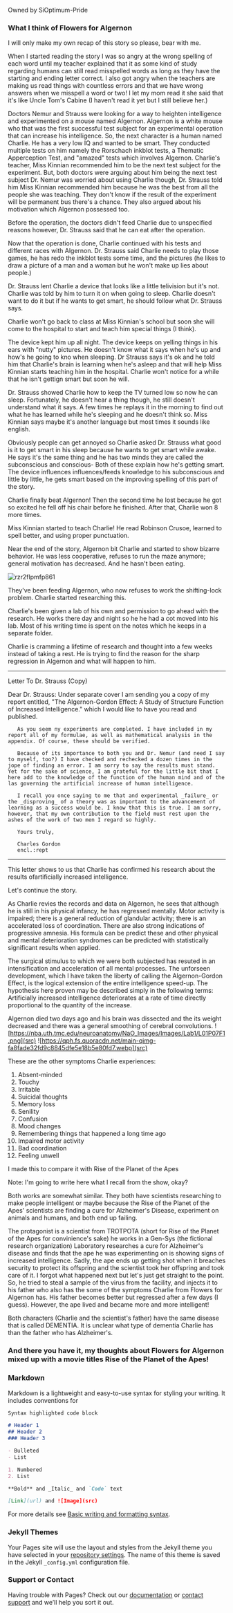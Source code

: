 Owned by SiOptimum-Pride
### What I think of Flowers for Algernon

I will only make my own recap of this story so please, bear with me.

When I started reading the story I was so angry at the wrong spelling of each word until my teacher explained that it as some kind of study regarding humans can still read misspelled words as long as they have the starting and ending letter correct.
I also got angry when the teachers are making us read things with countless errors and that we have wrong answers when we misspell a word or two!
I let my mom read it she said that it's like Uncle Tom's Cabine (I haven't read it yet but I still believe her.)

Doctors Nemur and Strauss were looking for a way to heighten intelligence and experimented on a mouse named Algernon.
Algernon is a white mouse who that was the first successful test subject for an experimental operation that can increase his intelligence.
So, the next character is a human named Charlie. He has a very low IQ and wanted to be smart. They conducted multiple tests on him namely the Rorschach inkblot tests, a Thematic Apperception Test, and "amazed" tests which involves Algernon.
Charlie's teacher, Miss Kinnian recommended him to be the next test subject for the experiment. But, both doctors were arguing about him being the next test subject Dr. Nemur was worried about using Charlie though, Dr. Strauss told him Miss Kinnian recommended him because he was the best from all the people she was teaching. They don't know if the result of the experiment will be permanent bus there's a chance. They also argued about his motivation which Algernon possessed too. 

Before the operation, the doctors didn't feed Charlie due to unspecified reasons however, Dr. Strauss said that he can eat after the operation.

Now that the operation is done, Charlie continued with his tests and different races with Algernon. Dr. Strauss said Charlie needs to play those games, he has redo the inkblot tests some time, and the pictures (he likes to draw a picture of a man and a woman but he won't make up lies about people.)

Dr. Strauss lent Charlie a device that looks like a little telivision but it's not. Charlie was told by him to turn it on when going to sleep. Charlie doesn't want to do it but if he wants to get smart, he should follow what Dr. Strauss says.

Charlie won't go back to class at Miss Kinnian's school but soon she will come to the hospital to start and teach him special things (I think).

The device kept him up all night. The device keeps on yelling things in his ears with "nutty" pictures. He doesn't know what it says when he's up and how's he going to kno when sleeping. Dr Strauss says it's ok and he told him that Charlie's brain is learning when he's asleep and that will help Miss Kinnian starts teaching him in the hospital. Charlie won't notice for a while that he isn't gettign smart but soon he will.

Dr. Strauss showed Charlie how to keep the TV turned low so now he can sleep. Fortunately, he doesn't hear a thing though, he still doesn't understand what it says. A few times he replays it in the morning to find out what he has learned while he's sleeping and he doesn't think so. Miss Kinnian says maybe it's another language but most times it sounds like english.

Obviously people can get annoyed so Charlie asked Dr. Strauss what good is it to get smart in his sleep because he wants to get smart while awake. He says it's the same thing and he has two minds they are called the subconscious and conscious- Both of these explain how he's getting smart. The device influences influences/feeds knowledge to his subconscious and little by little, he gets smart based on the improving spelling of this part of the story.

Charlie finally beat Algernon! Then the second time he lost because he got so excited he fell off his chair before he finished. After that, Charlie won 8 more times.

Miss Kinnian started to teach Charlie! He read Robinson Crusoe, learned to spell better, and using proper punctuation.

Near the end of the story, Algernon bit Charlie and started to show bizarre behavior. He was less cooperative, refuses to run the maze anymore; general motivation has decreased. And he hasn't been eating. 

![rzr2flpmfp861](https://user-images.githubusercontent.com/99947343/156520065-4c1ee3c1-eb75-4e29-96a3-52c0bce46c36.jpg)

They've been feeding Algernon, who now refuses to work the shifting-lock problem. Charlie started researching this.

Charlie's been given a lab of his own and permission to go ahead with the research. He works there day and night so he he had a cot moved into his lab. Most of his writing time is spent on the notes which he keeps in a separate folder.

Charlie is cramming a lifetime of research and thought into a few weeks instead of taking a rest. He is trying to find the reason for the sharp regression in Algernon and what will happen to him.

-----
Letter To Dr. Strauss (Copy)

Dear Dr. Strauss:
       Under separate cover I am sending you a copy of my report entitled, "The Algernon-Gordon Effect: A Study of Structure Function of Increased Intelligence." which I would like to have you read and published.
       
       As you seem ny experiments are completed. I have included in my report all of my formulae, as well as mathematical analysis in the appendix. Of course, these should be verified. 
       
       Because of its importance to both you and Dr. Nemur (and need I say to myself, too?) I have checked and rechecked a dozen times in the jope of finding an error. I am sorry to say the results must stand. Yet for the sake of science, I am grateful for the little bit that I here add to the knowledge of the function of the human mind and of the las governing the artificial increase of human intelligence.
       
       I recall you once saying to me that and experimental _failure_ or the _disproving_ of a theory was as important to the advancement of learning as a success would be. I know that this is true. I am sorry, however, that my own contribution to the field must rest upon the ashes of the work of two men I regard so highly.
       
       Yours truly,
       
       Charles Gordon
       encl.:rept
-----

This letter shows to us that Charlie has confirmed his research about the results ofartificially increased intelligence.

Let's continue the story.

As Charlie revies the records and data on Algernon, he sees that although he is still in his physical infancy, he has regressed mentally. Motor activity is impaired; there is a general reduction of glandular activity; there is an accelerated loss of coordination. There are also strong indications of progressive amnesia. His formula can be predict these and other physical and mental deterioration syndromes can be predicted with statistically significant results when applied.

The surgical stimulus to which we were both subjected has resuted in an intensification and acceleration of all mental processes. The unforseen development, which I have taken the liberty of calling the Algernon-Gordon Effect, is the logical extension of the entire intelligence speed-up. The hypothesis here proven may be described  simply in the following terms: Artificially increased intelligence deteriorates at a rate of time directly proportional to the quantity of the increase.

Algernon died two days ago and his brain was dissected and the its weight decreased and there was a general smoothing of cerebral convolutions.
![https://nba.uth.tmc.edu/neuroanatomy/NaO_Images/Images/Lab1/L01P07F1.png](src)
![https://qph.fs.quoracdn.net/main-qimg-fa8fade32fd9c8845dfe5e18b5e80fd7.webp](src)

These are the other symptoms Charlie experiences:
1. Absent-minded
2. Touchy
3. Irritable
4. Suicidal thoughts
5. Memory loss
6. Senility
7. Confusion
8. Mood changes
9. Remembering things that happened a long time ago
10. Impaired motor activity
11. Bad coordination
12. Feeling unwell


I made this to compare it with Rise of the Planet of the Apes

Note: I'm going to write here what I recall from the show, okay?

Both works are somewhat similar. They both have scientists researching to make people intelligent or maybe because the Rise of the Planet of the Apes' scientists are finding a cure for Alzheimer's Disease, experiment on animals and humans, and both end up failing.

The protagonist is a scientist from TROTPOTA (short for Rise of the Planet of the Apes for convinience's sake) he works in a Gen-Sys (the fictional research organization) Laboratory researches a cure for Alzheimer's disease and finds that the ape he was experimenting on is showing signs of increased intelligence. Sadly, the ape ends up getting shot when it breaches security to protect its offspring and the scientist took her offspring and took care of it. I forgot what happened next but let's just get straight to the point. So, he tried to steal a sample of the virus from the facility, and injects it to his father who also has the some of the symptoms Charlie from Flowers for Algernon has. His father becomes better but regressed after a few days (I guess). However, the ape lived and became more and more intelligent!

Both characters (Charlie and the scientist's father) have the same disease that is called DEMENTIA. It is unclear what type of dementia Charlie has than the father who has Alzheimer's.


### And there you have it, my thoughts about Flowers for Algernon mixed up with a movie titles Rise of the Planet of the Apes!


       
### Markdown

Markdown is a lightweight and easy-to-use syntax for styling your writing. It includes conventions for

```markdown
Syntax highlighted code block

# Header 1
## Header 2
### Header 3

- Bulleted
- List

1. Numbered
2. List

**Bold** and _Italic_ and `Code` text

[Link](url) and ![Image](src)
```

For more details see [Basic writing and formatting syntax](https://docs.github.com/en/github/writing-on-github/getting-started-with-writing-and-formatting-on-github/basic-writing-and-formatting-syntax).

### Jekyll Themes

Your Pages site will use the layout and styles from the Jekyll theme you have selected in your [repository settings](https://github.com/SiOptimum-Pride/Classified-Docs/settings/pages). The name of this theme is saved in the Jekyll `_config.yml` configuration file.

### Support or Contact

Having trouble with Pages? Check out our [documentation](https://docs.github.com/categories/github-pages-basics/) or [contact support](https://support.github.com/contact) and we’ll help you sort it out.
